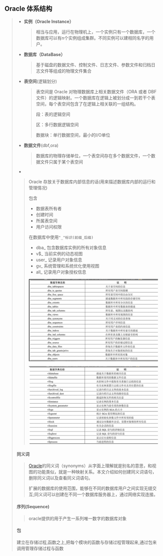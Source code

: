 ## Oracle 体系结构

> - **实例（Oracle Instance）**
>
>   > 相当与应用，运行在物理机上，一个实例只有一个数据库，一个数据库可以有n个实例组成集群。不同实例可以建相同名字的用户。
>
> - **数据库（DataBase）**
>
>   > 基于磁盘的数据文件、控制文件、日志文件、参数文件和归档日志文件等组成的物理文件集合
>
> - **表空间**(逻辑划分)
>
>   > 表空间是 Oracle 对物理数据库上相关数据文件（ORA 或者 DBF 文件）的逻辑映射。一个数据库在逻辑上被划分成一到若干个表空间，每个表空间包含了在逻辑上相关联的一组结构。
>   >
>   > 段：表的逻辑空间
>   >
>   > 区：多行数据逻辑空间
>   >
>   > 数据块：单行数据空间，最小的I/O单位
>
> - **数据文件**(dbf,ora)
>
>   > 数据库的物理存储单位，一个表空间存在多个数据文件，一个数据文件只属于某个表空间
>
> - 
>
> > Oracle 存放关于数据库内部信息的话(用来描述数据库内部的运行和管理情况)
> >
> > 包含
> >
> > - 数据表所有者
> > - 创建时间
> > - 所属表空间
> > - 用户访问权限
> >
> > 在数据库中使用`"_"标识(前缀_后缀)`
> >
> > - dba_ 包含数据库实例的所有对象信息
> > - v$_  当前实例的动态视图
> > - user_  记录用户对象信息
> > - gv_ 系统管理和系统优化使用视图
> > - all_ 记录用户对象授权信息
> >
> > ![image-20211126204439138](img/image-20211126204439138.png) 
> >
> > ![image-20211126204503177](img/image-20211126204503177.png) 
>
> #### **同义词**
>
> > [Oracle](http://lib.csdn.net/base/oracle)的同义词（synonyms）从字面上理解就是别名的意思，和视图的功能类似，就是一种映射关系。本文介绍如何创建同义词语句，删除同义词以及查看同义词语句。
> >
> > 扩展的数据库的使用范围，能够在不同的数据库用户之间实现无缝交互;同义词可以创建在不同一个数据库服务器上，通过网络实现连接。
>
> #### **序列(Sequence)**
>
> > oracle提供的用于产生一系列唯一数字的数据库对象
>
> #### **包**
>
> 建立在存储过程,函数之上,把每个模块的函数与存储过程管理起来,通过包来调用管理存储过程与函数
>
> 

